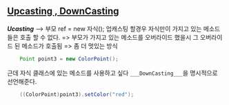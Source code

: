 ## [Upcasting , DownCasting](https://github.com/OJUDAM/java-study-maven/tree/master/chapter03/src/main/java/com/bit2020/paint)

___Ucasting___ --> 부모 ref = new 자식();
업캐스팅 할경우 자식만이 가지고 있는 메소드들은 호출 할 수 없다.
=> 부모가 가지고 있는 메소드를 오버라이드 했을시 그 오버라이드 된 메소드가 호출됨
=> 좀 더 멋있는 방식

```java	 
	Point point3 = new ColorPoint();
```

근데 자식 클래스에 있는 메소드를 사용하고 싶다
`___DownCasting___`을 명시적으로 선언해준다.

```java
	((ColorPoint)point3).setColor("red");
```

